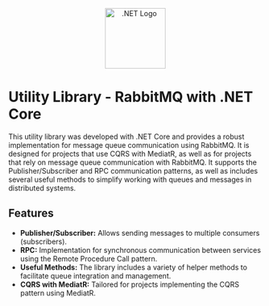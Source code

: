 
<p align="center">
  <a href="https://dotnet.microsoft.com/" target="blank"><img src="https://upload.wikimedia.org/wikipedia/commons/e/ee/.NET_Core_Logo.svg" width="120" alt=".NET Logo" /></a>
</p>

<h1>Utility Library - RabbitMQ with .NET Core</h1>

<p>This utility library was developed with .NET Core and provides a robust implementation for message queue communication using RabbitMQ. It is designed for projects that use CQRS with MediatR, as well as for projects that rely on message queue communication with RabbitMQ. It supports the Publisher/Subscriber and RPC communication patterns, as well as includes several useful methods to simplify working with queues and messages in distributed systems.</p>

<h2>Features</h2>
<ul>
    <li><strong>Publisher/Subscriber:</strong> Allows sending messages to multiple consumers (subscribers).</li>
    <li><strong>RPC:</strong> Implementation for synchronous communication between services using the Remote Procedure Call pattern.</li>
    <li><strong>Useful Methods:</strong> The library includes a variety of helper methods to facilitate queue integration and management.</li>
    <li><strong>CQRS with MediatR:</strong> Tailored for projects implementing the CQRS pattern using MediatR.</li>
</ul>
